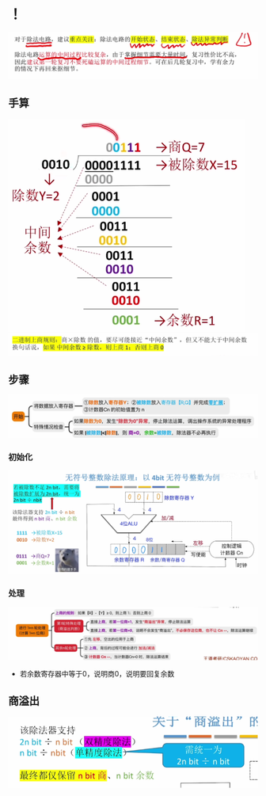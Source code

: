

# ！
![输入图片说明](/imgs/2025-08-03/0crIP2b3GJuxDtSh.png)
## 手算
![输入图片说明](/imgs/2025-08-03/tYB1tekIfnmW8ffW.png)
![输入图片说明](/imgs/2025-08-03/w1nd7JAcLfAj8jlL.png)

## 步骤
![输入图片说明](/imgs/2025-08-03/xRuaWGav7zDYKaET.png)
### 初始化
![输入图片说明](/imgs/2025-08-03/Fve8BxwAn476Fr8e.png)

### 处理
![输入图片说明](/imgs/2025-08-03/KyPQDObX2uuJYCUb.png)
- 若余数寄存器中等于0，说明商0，说明要回复余数
## 商溢出
![输入图片说明](/imgs/2025-08-03/uNITAhpClEQOQzts.png)
<!--stackedit_data:
eyJoaXN0b3J5IjpbMjA5NTUyNDM1LC01OTk3MzI0NDddfQ==
-->